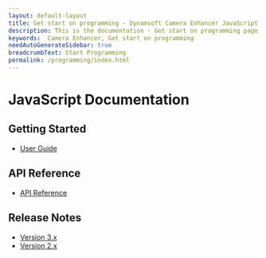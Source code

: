 ```yaml
---
layout: default-layout
title: Get start on programming - Dynamsoft Camera Enhancer JavaScript Edition
description: This is the documentation - Get start on programming page of Dynamsoft Camera Enhancer JavaScript Edition.
keywords:  Camera Enhancer, Get start on programming
needAutoGenerateSidebar: true
breadcrumbText: Start Programming
permalink: /programming/index.html
---
```


# JavaScript Documentation

## Getting Started

* [User Guide](javascript/user-guide/index.md)

## API Reference

* [API Reference](javascript/api-reference/index.md)

## Release Notes

* [Version 3.x](javascript/release-note/release-notes-3.x.md)
* [Version 2.x](javascript/release-note/release-notes-2.x.md)
